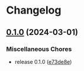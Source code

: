 # Changelog

## [0.1.0](https://github.com/SchweizerischeBundesbahnen/DAS/compare/das_client-v0.1.0...das_client-v0.1.0) (2024-03-01)


### Miscellaneous Chores

* release 0.1.0 ([e73de8e](https://github.com/SchweizerischeBundesbahnen/DAS/commit/e73de8ed6c8f44c533afcc709c822d14f554c065))
